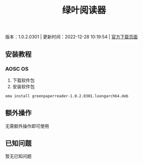 ﻿---
id: 1394
title: 绿叶阅读器
toc: true
weight: 1394
---

版本：1.0.2.0301 | 更新时间：2022-12-28 10:19:54 | [官方下载页面](http://app.loongapps.cn/#/detail/1394)

## 安装教程 

### AOSC OS 

1. 下载软件包
2. 安装软件包

```bash
oma install greenpaperreader-1.0.2.0301.loongarch64.deb
```

## 额外操作

无需额外操作即可使用

## 已知问题

暂无已知问题

